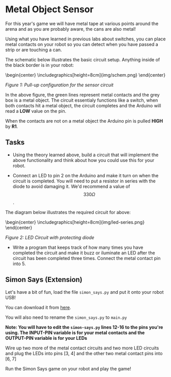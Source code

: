 # Metal Object Sensor

For this year's game we will have metal tape at various points around the arena and as you are probably aware, the cans are also metal!

Using what you have learned in previous labs about switches, you can place metal contacts on your robot so you can detect when you have passed a strip or are touching a can.

The schematic below illustrates the basic circuit setup. Anything inside of the black border is in your robot:


\begin{center}  \includegraphics[height=8cm]{img/schem.png} \end{center}

*Figure 1: Pull-up configuration for the sensor circuit*

In the above figure, the green lines represent metal contacts and the grey box is a metal object. The circuit essentialy functions like a switch, when both contacts hit a metal object, the circuit completes and the Arduino will read a **LOW** value on the pin.

When the contacts are not on a metal object the Arduino pin is pulled **HIGH** by **R1**.

## Tasks

 - Using the theory learned above, build a circuit that will implement the above functionality and think about how you could use this for your robot.

 - Connect an LED to pin 2 on the Arduino and make it turn on when the circuit is completed. You will need to put a resistor in series with the diode to avoid damaging it. We'd recommend a value of $$330\Omega$$.

The diagram below illustrates the required circuit for above:

\begin{center}  \includegraphics[height=8cm]{img/led-series.png} \end{center}

*Figure 2: LED Circuit with protecting diode*

 - Write a program that keeps track of how many times you have completed the circuit and make it buzz or iluminate an LED after the circuit has been completed three times. Connect the metal contact pin into 5.

## Simon Says (Extension)
Let's have a bit of fun, load the file `simon_says.py` and put it onto your robot USB!

You can download it from [here](https://gist.github.com/PeterJCLaw/8d3ecfe70c331fe9683e2e264e829bc0).

You will also need to rename the `simon_says.py` to `main.py`

**Note: You will have to edit the `simon-says.py` lines 12-16 to the pins you're using. The INPUT-PIN variable is for your metal contacts and the OUTPUT-PIN variable is for your LEDs**

Wire up two more of the metal contact circuits and two more LED circuits and plug the LEDs into pins [3, 4] and the other two metal contact pins into [6, 7]

Run the Simon Says game on your robot and play the game!
